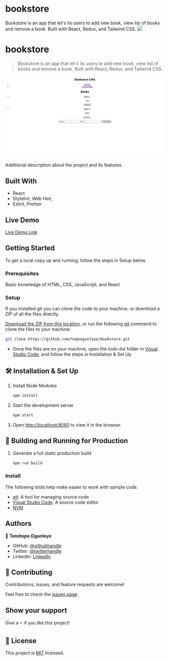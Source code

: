 # bookstore
Bookstore is an app that let's its users to add new book, view list of books and remove a book. Built with React, Redux, and Tailwind CSS.
![](https://img.shields.io/badge/Microverse-blueviolet)

# bookstore

> Bookstore is an app that let's its users to add new book, view list of books and remove a book. Built with React, Redux, and Tailwind CSS.

![screenshot](./app_screenshot.png)

Additional description about the project and its features.

## Built With

- React
- Stylelint, Web Hint,
- Eslint, Prettier

## Live Demo

[Live Demo Link]()

## Getting Started
To get a local copy up and running, follow the steps in Setup below.

### Prerequisites
Basic knowledge of HTML, CSS, JavaScript, and React

### Setup
If you installed git you can clone the code to your machine, or download a ZIP of all the files directly.

[Download the ZIP from this location](https://github.com/topeogunleye/bookstore/archive/refs/heads/main.zip), or run the following [git](https://git-scm.com/downloads) command to clone the files to your machine:

```bash
git clone https://github.com/topeogunleye/bookstore.git
```

- Once the files are on your machine, open the _todo-list_ folder in [Visual Studio Code](https://code.visualstudio.com/), and follow the steps in Installation & Set Up

## 🛠 Installation & Set Up

1. Install Node Modules

   ```sh
   npm install
   ```

2. Start the development server

   ```sh
   npm start
   ```

3. Open [http://localhost:8080](http://localhost:8080) to view it in the browser.

## 🚀 Building and Running for Production

1. Generate a full static production build

   ```sh
   npm run build
   ```

### Install

The following tools help make easier to work with sample code.

- [git](https://git-scm.com/downloads): A tool for managing source code
- [Visual Studio Code](https://code.visualstudio.com/): A source code editor
- [NVM](https://github.com/nvm-sh/nvm)

## Authors

👤 **Temitope Ogunleye**

- GitHub: [@githubhandle](https://github.com/topeogunleye)
- Twitter: [@twitterhandle](https://twitter.com/topeogunleye21)
- LinkedIn: [LinkedIn](https://linkedin.com/in/ogunleye)

## 🤝 Contributing

Contributions, issues, and feature requests are welcome!

Feel free to check the [issues page](https://github.com/topeogunleye/bookstore/issues).

## Show your support

Give a ⭐️ if you like this project!


## 📝 License

This project is [MIT](./MIT.md) licensed.
